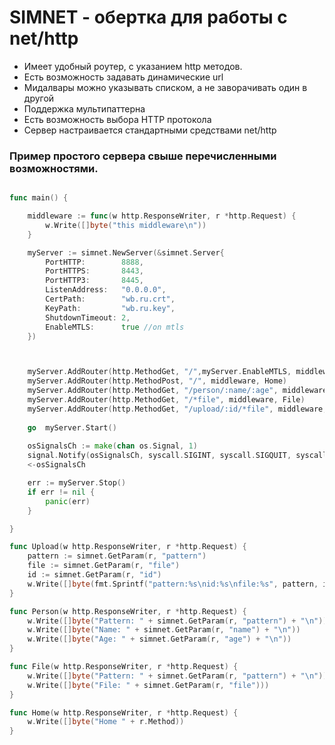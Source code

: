 # SIMNET - обертка для работы с net/http
+ Имеет удобный роутер, с указанием http методов.
+ Есть возможность задавать динамические url
+ Мидалвары можно указывать списком, а не заворачивать один в другой
+ Поддержка мультипаттерна
+ Есть возможность выбора HTTP протокола
+ Сервер настраивается стандартными средствами net/http

### Пример простого сервера свыше перечисленными возможностями.

```go

func main() {

    middleware := func(w http.ResponseWriter, r *http.Request) {
        w.Write([]byte("this middleware\n"))
    }

	myServer := simnet.NewServer(&simnet.Server{
		PortHTTP:        8888,
		PortHTTPS:       8443,
		PortHTTP3:       8445,
		ListenAddress:   "0.0.0.0",
		CertPath:        "wb.ru.crt",
		KeyPath:         "wb.ru.key",
		ShutdownTimeout: 2,
		EnableMTLS:      true //on mtls
	})



    myServer.AddRouter(http.MethodGet, "/",myServer.EnableMTLS, middleware, Home)
    myServer.AddRouter(http.MethodPost, "/", middleware, Home)
    myServer.AddRouter(http.MethodGet, "/person/:name/:age", middleware, Person)
    myServer.AddRouter(http.MethodGet, "/*file", middleware, File)
    myServer.AddRouter(http.MethodGet, "/upload/:id/*file", middleware, Upload)
	
	go 	myServer.Start()
	
    osSignalsCh := make(chan os.Signal, 1)
    signal.Notify(osSignalsCh, syscall.SIGINT, syscall.SIGQUIT, syscall.SIGTERM)
    <-osSignalsCh

    err := myServer.Stop()
    if err != nil {
        panic(err)
    }

}

func Upload(w http.ResponseWriter, r *http.Request) {
    pattern := simnet.GetParam(r, "pattern")
    file := simnet.GetParam(r, "file")
    id := simnet.GetParam(r, "id")
    w.Write([]byte(fmt.Sprintf("pattern:%s\nid:%s\nfile:%s", pattern, id, file)))
}

func Person(w http.ResponseWriter, r *http.Request) {
    w.Write([]byte("Pattern: " + simnet.GetParam(r, "pattern") + "\n"))
    w.Write([]byte("Name: " + simnet.GetParam(r, "name") + "\n"))
    w.Write([]byte("Age: " + simnet.GetParam(r, "age") + "\n"))
}

func File(w http.ResponseWriter, r *http.Request) {
    w.Write([]byte("Pattern: " + simnet.GetParam(r, "pattern") + "\n"))
    w.Write([]byte("File: " + simnet.GetParam(r, "file")))
}

func Home(w http.ResponseWriter, r *http.Request) {
    w.Write([]byte("Home " + r.Method))
}
```
